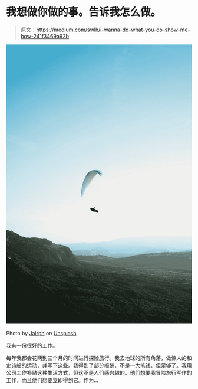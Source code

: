 # 我想做你做的事。告诉我怎么做。

> 原文：<https://medium.com/swlh/i-wanna-do-what-you-do-show-me-how-241f3469a92b>

![](img/2c9ab806878c76efe8c0652fbcd009b5.png)

Photo by [Jairph](https://unsplash.com/@jairph?utm_source=medium&utm_medium=referral) on [Unsplash](https://unsplash.com?utm_source=medium&utm_medium=referral)

我有一份很好的工作。

每年我都会花两到三个月的时间进行探险旅行。我去地球的所有角落，做惊人的和史诗般的运动，并写下这些。我得到了部分报酬，不是一大笔钱，但足够了。我用公司工作补贴这种生活方式，但这不是人们感兴趣的。他们想要我冒险旅行写作的工作，而且他们想要立即得到它。作为…